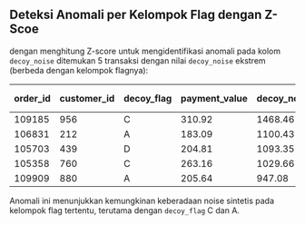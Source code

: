 ## Deteksi Anomali per Kelompok Flag dengan Z-Scoe

dengan menghitung Z-score untuk mengidentifikasi anomali pada kolom `decoy_noise` ditemukan 5 transaksi dengan nilai `decoy_noise` ekstrem (berbeda dengan kelompok flagnya):

| order_id | customer_id | decoy_flag | payment_value | decoy_noise | Z-score |
|----------|-------------|------------|----------------|--------------|---------|
| 109185   | 956         | C          | 310.92         | 1468.46      | 8.65    |
| 106831   | 212         | A          | 183.09         | 1100.43      | 6.13    |
| 105703   | 439         | D          | 204.81         | 1093.35      | 6.09    |
| 105358   | 760         | C          | 263.16         | 1029.66      | 5.66    |
| 109909   | 880         | A          | 205.64         | 947.08       | 5.09    |

Anomali ini menunjukkan kemungkinan keberadaan noise sintetis pada kelompok flag tertentu, terutama dengan `decoy_flag` C dan A.
